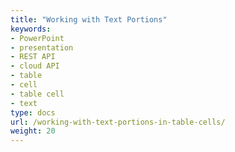 ```yaml
---
title: "Working with Text Portions"
keywords:
- PowerPoint
- presentation
- REST API
- cloud API
- table
- cell
- table cell
- text
type: docs
url: /working-with-text-portions-in-table-cells/
weight: 20
---
```

